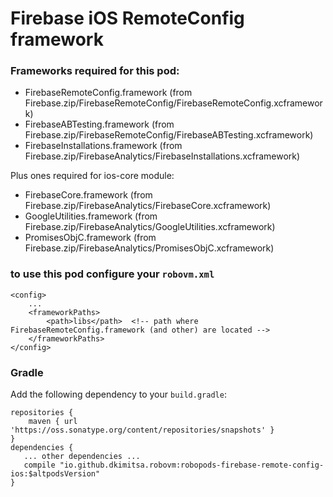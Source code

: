 # Firebase iOS RemoteConfig framework

### Frameworks required for this pod: 
* FirebaseRemoteConfig.framework (from Firebase.zip/FirebaseRemoteConfig/FirebaseRemoteConfig.xcframework)
* FirebaseABTesting.framework (from Firebase.zip/FirebaseRemoteConfig/FirebaseABTesting.xcframework)
* FirebaseInstallations.framework (from Firebase.zip/FirebaseAnalytics/FirebaseInstallations.xcframework)

Plus ones required for ios-core module:
* FirebaseCore.framework (from Firebase.zip/FirebaseAnalytics/FirebaseCore.xcframework)
* GoogleUtilities.framework (from Firebase.zip/FirebaseAnalytics/GoogleUtilities.xcframework)
* PromisesObjC.framework (from Firebase.zip/FirebaseAnalytics/PromisesObjC.xcframework)

### to use this pod configure your `robovm.xml`

```
<config>
    ...
    <frameworkPaths>
        <path>libs</path>  <!-- path where FirebaseRemoteConfig.framework (and other) are located -->
    </frameworkPaths>
</config>
```

### Gradle

Add the following dependency to your `build.gradle`:

```
repositories {
    maven { url 'https://oss.sonatype.org/content/repositories/snapshots' }
}
dependencies {
   ... other dependencies ...
   compile "io.github.dkimitsa.robovm:robopods-firebase-remote-config-ios:$altpodsVersion"
}
```